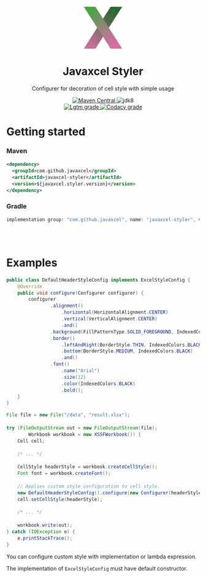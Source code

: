 <p align="center">
    <img  src="./src/main/resources/javaxcel-styler-logo.png" alt="Javaxcel Styler" width="20%">
</p>

<h1 align="center">Javaxcel Styler</h1>

<p align="center">Configurer for decoration of cell style with simple usage</p>

<p align="center">
    <a href="https://search.maven.org/artifact/com.github.javaxcel/javaxcel-styler">
        <img alt="Maven Central" src="https://img.shields.io/maven-central/v/com.github.javaxcel/javaxcel-styler?style=flat-square">
    </a>
    <img alt="jdk8" src="https://img.shields.io/badge/jdk-8-orange?style=flat-square">
    <br/>
    <a href="https://lgtm.com/projects/g/javaxcel/javaxcel-styler/context:java">
        <img alt="Lgtm grade" src="https://img.shields.io/lgtm/grade/java/g/javaxcel/javaxcel-styler.svg?logo=&logoWidth=&label=lgtm%3A%20code%20quality&&style=flat-square"/>
    </a>
    <a href="https://www.codacy.com/gh/javaxcel/javaxcel-styler/dashboard">
        <img alt="Codacy grade" src="https://img.shields.io/codacy/grade/8a27d2f03abc4028bbcf2160ee02c388?label=codacy%3A%20code%20quality&style=flat-square">
    </a>
</p>

# Getting started

### Maven

```xml
<dependency>
  <groupId>com.github.javaxcel</groupId>
  <artifactId>javaxcel-styler</artifactId>
  <version>${javaxcel.styler.version}</version>
</dependency>
```

### Gradle

```groovy
implementation group: "com.github.javaxcel", name: "javaxcel-styler", version: "$javaxcelStylerVersion"
```

<br><br>

# Examples

```java
public class DefaultHeaderStyleConfig implements ExcelStyleConfig {
    @Override
    public void configure(Configurer configurer) {
        configurer
            	.alignment()
                    .horizontal(HorizontalAlignment.CENTER)
                    .vertical(VerticalAlignment.CENTER)
            	    .and()
                .background(FillPatternType.SOLID_FOREGROUND, IndexedColors.GREY_25_PERCENT)
                .border()
                    .leftAndRight(BorderStyle.THIN, IndexedColors.BLACK)
                    .bottom(BorderStyle.MEDIUM, IndexedColors.BLACK)
                    .and()
                .font()
                    .name("Arial")
                    .size(12)
                    .color(IndexedColors.BLACK)
                    .bold();
    }
}
```

```java
File file = new File("/data", "result.xlsx");

try (FileOutputStream out = new FileOutputStream(file);
        Workbook workbook = new XSSFWorkbook()) {
    Cell cell;
    
    /* ... */
    
    CellStyle headerStyle = workbook.createCellStyle();
    Font font = workbook.createFont();
    
    // Applies custom style configuration to cell style.
    new DefaultHeaderStyleConfig().configure(new Configurer(headerStyle, font));
    cell.setCellStyle(headerStyle);
    
    /* ... */
    
    workbook.write(out);
} catch (IOException e) {
    e.printStackTrace();
}
```

You can configure custom style with implementation or lambda expression.

The implementation of `ExcelStyleConfig` must have default constructor.

